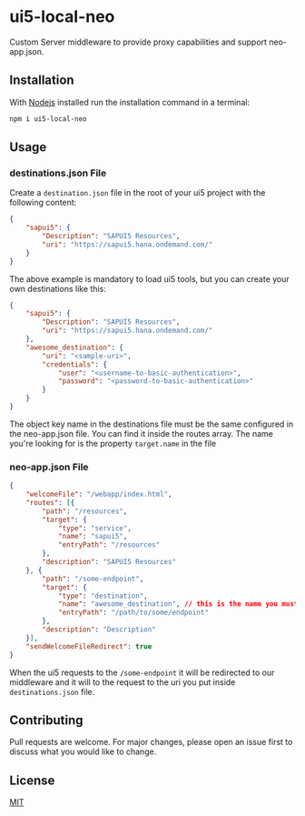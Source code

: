 # ui5-local-neo

Custom Server middleware to provide proxy capabilities and support neo-app.json.

## Installation

With [Nodejs](https://nodejs.org/en/) installed run the installation command in a terminal:

```bash
npm i ui5-local-neo
```

## Usage

### destinations.json File

Create a `destination.json` file in the root of your ui5 project with the following content:

```json
{
    "sapui5": {
        "Description": "SAPUI5 Resources",
        "uri": "https://sapui5.hana.ondemand.com/"
    }
}
```

The above example is mandatory to load ui5 tools, but you can create your own destinations like this:

```json
{
    "sapui5": {
        "Description": "SAPUI5 Resources",
        "uri": "https://sapui5.hana.ondemand.com/"
    },
    "awesome_destination": {
        "uri": "<sample-uri>",
        "credentials": {
            "user": "<username-to-basic-authentication>",
            "password": "<password-to-basic-authentication>"
        }
    }
}
```

The object key name in the destinations file must be the same configured in the neo-app.json file. You can find it inside the routes array. The name you're looking for is the property `target.name` in the file

### neo-app.json File
```json
{
	"welcomeFile": "/webapp/index.html",
	"routes": [{
		"path": "/resources",
		"target": {
			"type": "service",
			"name": "sapui5",
			"entryPath": "/resources"
		},
		"description": "SAPUI5 Resources"
	}, {
		"path": "/some-endpoint",
		"target": {
			"type": "destination",
			"name": "awesome_destination", // this is the name you must put in your destinations.json file
			"entryPath": "/path/to/some/endpoint"
		},
		"description": "Description"
	}],
	"sendWelcomeFileRedirect": true
}
```

When the ui5 requests to the `/some-endpoint` it will be redirected to our middleware and it will to the request to the uri you put inside `destinations.json` file.

## Contributing
Pull requests are welcome. For major changes, please open an issue first to discuss what you would like to change.

## License
[MIT](LICENSE)